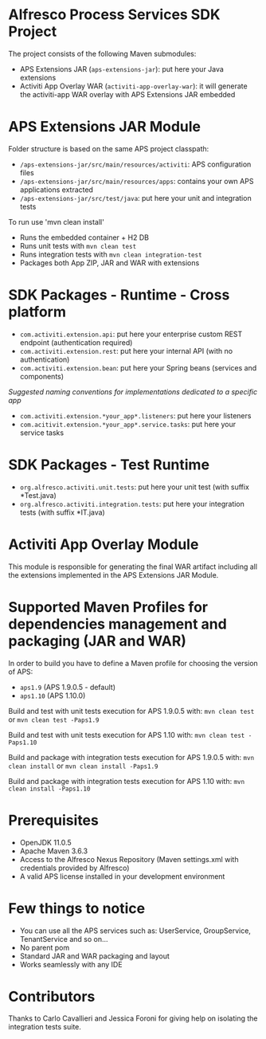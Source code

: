 # Alfresco Process Services SDK Project

The project consists of the following Maven submodules:

 * APS Extensions JAR (`aps-extensions-jar`): put here your Java extensions
 * Activiti App Overlay WAR (`activiti-app-overlay-war`): it will generate the activiti-app WAR overlay with APS Extensions JAR embedded

# APS Extensions JAR Module

Folder structure is based on the same APS project classpath:
 * `/aps-extensions-jar/src/main/resources/activiti`: APS configuration files
 * `/aps-extensions-jar/src/main/resources/apps`: contains your own APS applications extracted
 * `/aps-extensions-jar/src/test/java`: put here your unit and integration tests
 
To run use 'mvn clean install'

 * Runs the embedded container + H2 DB 
 * Runs unit tests with `mvn clean test`
 * Runs integration tests with `mvn clean integration-test`
 * Packages both App ZIP, JAR and WAR with extensions
 
# SDK Packages - Runtime - Cross platform
 * `com.activiti.extension.api`: put here your enterprise custom REST endpoint (authentication required)
 * `com.activiti.extension.rest`: put here your internal API (with no authentication)
 * `com.activiti.extension.bean`: put here your Spring beans (services and components)
 
*Suggested naming conventions for implementations dedicated to a specific app*

 * `com.activiti.extension.*your_app*.listeners`: put here your listeners
 * `com.acitivit.extension.*your_app*.service.tasks`: put here your service tasks

# SDK Packages - Test Runtime

 * `org.alfresco.activiti.unit.tests`: put here your unit test (with suffix *Test.java)
 * `org.alfresco.activiti.integration.tests`: put here your integration tests (with suffix *IT.java)

# Activiti App Overlay Module

This module is responsible for generating the final WAR artifact including all the extensions implemented in the APS Extensions JAR Module.

# Supported Maven Profiles for dependencies management and packaging (JAR and WAR)

In order to build you have to define a Maven profile for choosing the version of APS:
 * `aps1.9`  (APS 1.9.0.5 - default)
 * `aps1.10` (APS 1.10.0)
 
Build and test with unit tests execution for APS 1.9.0.5 with:
`mvn clean test` or `mvn clean test -Paps1.9`

Build and test with unit tests execution for APS 1.10 with:
`mvn clean test -Paps1.10`

Build and package with integration tests execution for APS 1.9.0.5 with:
`mvn clean install` or `mvn clean install -Paps1.9`

Build and package with integration tests execution for APS 1.10 with:
`mvn clean install -Paps1.10`

# Prerequisites

 * OpenJDK 11.0.5
 * Apache Maven 3.6.3
 * Access to the Alfresco Nexus Repository (Maven settings.xml with credentials provided by Alfresco)
 * A valid APS license installed in your development environment

# Few things to notice

 * You can use all the APS services such as: UserService, GroupService, TenantService and so on...
 * No parent pom
 * Standard JAR and WAR packaging and layout
 * Works seamlessly with any IDE

# Contributors
Thanks to Carlo Cavallieri and Jessica Foroni for giving help on isolating the integration tests suite. 
